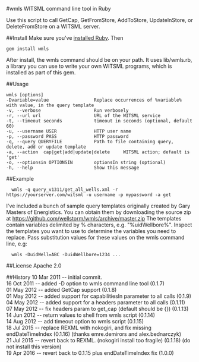 #wmls WITSML command line tool in Ruby

Use this script to call GetCap, GetFromStore, AddToStore, UpdateInStore, or DeleteFromStore on 
a WITSML server.

##Install
Make sure you've [installed Ruby](https://www.ruby-lang.org/en/downloads/). Then

```
gem install wmls
```
After install, the wmls command should be on your path. It uses lib/wmls.rb, a library you can use to write your own WITSML programs, which is installed as part of this gem.



##Usage

    wmls [options]
    -Dvariable=value                 Replace occurrences of %variable% with value, in the query template  
    -v, --verbose                    Run verbosely  
    -r, --url url                    URL of the WITSML service  
    -t, --timeout seconds            timeout in seconds (optional, default 60)  
    -u, --username USER              HTTP user name  
    -p, --password PASS              HTTP password  
    -q, --query QUERYFILE            Path to file containing query, delete, add or update template  
    -a, --action  cap|get|add|update|delete     WITSML action; default is 'get'  
    -o, --optionsin OPTIONSIN        optionsIn string (optional)      
    -h, --help                       Show this message  


##Example

```
  wmls -q query_v1311/get_all_wells.xml -r https://yourserver.com/witsml -u username -p mypassword -a get
```

I've included a bunch of sample query templates originally created by Gary Masters of Energistics.
You can obtain them by downloading the source zip at
  https://github.com/wellstorm/wmls/archive/master.zip
The templates contain variables delimited by % characters, e.g. "%uidWellbore%".
Inspect the templates you want to use to determine the variables you need to replace.
Pass substitution values for these values on the wmls command line, e.g:

```
  wmls -DuidWell=ABC -DuidWellbore=1234 ...
 ```

##License
Apache 2.0

##History
 10 Mar 2011 -- initial commit.  
 16 Oct 2011 -- added -D option to wmls command line tool  (0.1.7)  
 01 May 2012 -- added GetCap support (0.1.8)  
01 May 2012 -- added support for capabilitiesIn parameter to all calls (0.1.9)  
04 May 2012 -- added support for a headers parameter to all calls (0.1.11)    
07 May 2012 -- fix headers param to get_cap (default should be {}) (0.1.13)  
14 Jun 2012 -- return values to shell from wmls script (0.1.14)    
14 Aug 2012 -- add timeout option to wmls script (0.1.15)  
18 Jul 2015 -- replace REXML with nokogiri, and fix missing endDateTimeIndex (0.1.16)   (thanks emre.demirors and alex.bednarczyk)  
21 Jul 2015 -- revert back to REXML. (nokogiri install too fragile) (0.1.18)  (do not install this version)  
19 Apr 2016 -- revert back to 0.1.15 plus endDateTimeIndex fix (1.0.0)  

